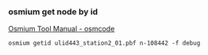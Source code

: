 ### osmium get node by id


[Osmium Tool Manual - osmcode](https://osmcode.org/osmium-tool/manual.html#getting-osm-objects-by-id)


 

```shell
osmium getid ulid443_station2_01.pbf n-108442 -f debug
```
